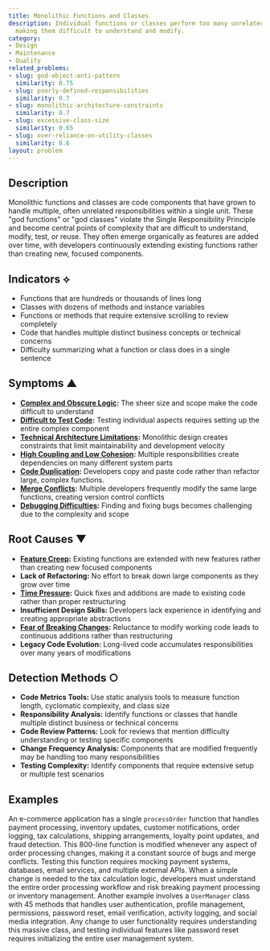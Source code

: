 ```yaml
---
title: Monolithic Functions and Classes
description: Individual functions or classes perform too many unrelated responsibilities,
  making them difficult to understand and modify.
category:
- Design
- Maintenance
- Quality
related_problems:
- slug: god-object-anti-pattern
  similarity: 0.75
- slug: poorly-defined-responsibilities
  similarity: 0.7
- slug: monolithic-architecture-constraints
  similarity: 0.7
- slug: excessive-class-size
  similarity: 0.65
- slug: over-reliance-on-utility-classes
  similarity: 0.6
layout: problem
---
```


## Description

Monolithic functions and classes are code components that have grown to handle multiple, often unrelated responsibilities within a single unit. These "god functions" or "god classes" violate the Single Responsibility Principle and become central points of complexity that are difficult to understand, modify, test, or reuse. They often emerge organically as features are added over time, with developers continuously extending existing functions rather than creating new, focused components.

## Indicators ⟡
- Functions that are hundreds or thousands of lines long
- Classes with dozens of methods and instance variables
- Functions or methods that require extensive scrolling to review completely
- Code that handles multiple distinct business concepts or technical concerns
- Difficulty summarizing what a function or class does in a single sentence

## Symptoms ▲
- **[Complex and Obscure Logic](complex-and-obscure-logic.md):** The sheer size and scope make the code difficult to understand
- **[Difficult to Test Code](difficult-to-test-code.md):** Testing individual aspects requires setting up the entire complex component
- **[Technical Architecture Limitations](technical-architecture-limitations.md):** Monolithic design creates constraints that limit maintainability and development velocity
- **[High Coupling and Low Cohesion](high-coupling-low-cohesion.md):** Multiple responsibilities create dependencies on many different system parts
- **[Code Duplication](code-duplication.md):** Developers copy and paste code rather than refactor large, complex functions.
- **[Merge Conflicts](merge-conflicts.md):** Multiple developers frequently modify the same large functions, creating version control conflicts
- **[Debugging Difficulties](debugging-difficulties.md):** Finding and fixing bugs becomes challenging due to the complexity and scope

## Root Causes ▼
- **[Feature Creep](feature-creep.md):** Existing functions are extended with new features rather than creating new focused components
- **Lack of Refactoring:** No effort to break down large components as they grow over time
- **[Time Pressure](time-pressure.md):** Quick fixes and additions are made to existing code rather than proper restructuring
- **Insufficient Design Skills:** Developers lack experience in identifying and creating appropriate abstractions
- **[Fear of Breaking Changes](fear-of-breaking-changes.md):** Reluctance to modify working code leads to continuous additions rather than restructuring
- **Legacy Code Evolution:** Long-lived code accumulates responsibilities over many years of modifications

## Detection Methods ○
- **Code Metrics Tools:** Use static analysis tools to measure function length, cyclomatic complexity, and class size
- **Responsibility Analysis:** Identify functions or classes that handle multiple distinct business or technical concerns
- **Code Review Patterns:** Look for reviews that mention difficulty understanding or testing specific components
- **Change Frequency Analysis:** Components that are modified frequently may be handling too many responsibilities
- **Testing Complexity:** Identify components that require extensive setup or multiple test scenarios

## Examples

An e-commerce application has a single `processOrder` function that handles payment processing, inventory updates, customer notifications, order logging, tax calculations, shipping arrangements, loyalty point updates, and fraud detection. This 800-line function is modified whenever any aspect of order processing changes, making it a constant source of bugs and merge conflicts. Testing this function requires mocking payment systems, databases, email services, and multiple external APIs. When a simple change is needed to the tax calculation logic, developers must understand the entire order processing workflow and risk breaking payment processing or inventory management. Another example involves a `UserManager` class with 45 methods that handles user authentication, profile management, permissions, password reset, email verification, activity logging, and social media integration. Any change to user functionality requires understanding this massive class, and testing individual features like password reset requires initializing the entire user management system.